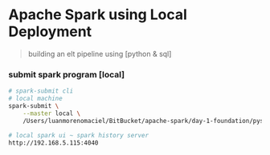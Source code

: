 # Apache Spark using Local Deployment
> building an elt pipeline using [python & sql]

### submit spark program [local]
```bash
# spark-submit cli
# local machine
spark-submit \
    --master local \
    /Users/luanmorenomaciel/BitBucket/apache-spark/day-1-foundation/pyspark-yelp-elt-py/local/local.py
    
# local spark ui ~ spark history server
http://192.168.5.115:4040
```

